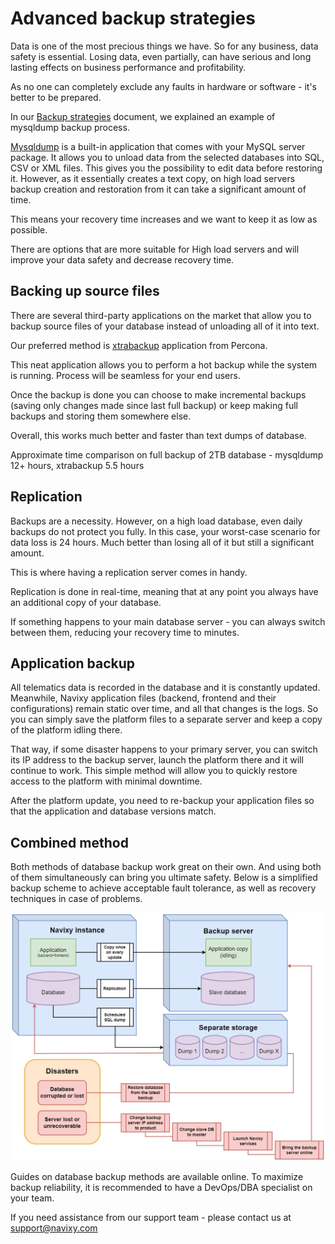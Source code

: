 # Advanced backup strategies

Data is one of the most precious things we have. So for any business, data safety is essential. Losing data, even partially, can have serious and long lasting effects on business performance and profitability.

As no one can completely exclude any faults in hardware or software - it's better to be prepared.

In our [Backup strategies](backup-basics.md) document, we explained an example of mysqldump backup process.

[Mysqldump](https://dev.mysql.com/doc/refman/5.7/en/mysqldump.html) is a built-in application that comes with your MySQL server package. It allows you to unload data from the selected databases into SQL, CSV or XML files. This gives you the possibility to edit data before restoring it. However, as it essentially creates a text copy, on high load servers backup creation and restoration from it can take a significant amount of time.

This means your recovery time increases and we want to keep it as low as possible.

There are options that are more suitable for High load servers and will improve your data safety and decrease recovery time.

## Backing up source files

There are several third-party applications on the market that allow you to backup source files of your database instead of unloading all of it into text.

Our preferred method is [xtrabackup](https://www.percona.com/software/mysql-database/percona-xtrabackup) application from Percona.

This neat application allows you to perform a hot backup while the system is running. Process will be seamless for your end users.

Once the backup is done you can choose to make incremental backups (saving only changes made since last full backup) or keep making full backups and storing them somewhere else.

Overall, this works much better and faster than text dumps of database.

Approximate time comparison on full backup of 2TB database - mysqldump 12+ hours, xtrabackup 5.5 hours

## Replication

Backups are a necessity. However, on a high load database, even daily backups do not protect you fully. In this case, your worst-case scenario for data loss is 24 hours. Much better than losing all of it but still a significant amount.

This is where having a replication server comes in handy.

Replication is done in real-time, meaning that at any point you always have an additional copy of your database.

If something happens to your main database server - you can always switch between them, reducing your recovery time to minutes.

## Application backup

All telematics data is recorded in the database and it is constantly updated. Meanwhile, Navixy application files (backend, frontend and their configurations) remain static over time, and all that changes is the logs. So you can simply save the platform files to a separate server and keep a copy of the platform idling there.

That way, if some disaster happens to your primary server, you can switch its IP address to the backup server, launch the platform there and it will continue to work. This simple method will allow you to quickly restore access to the platform with minimal downtime.

After the platform update, you need to re-backup your application files so that the application and database versions match.

## Combined method

Both methods of database backup work great on their own. And using both of them simultaneously can bring you ultimate safety. Below is a simplified backup scheme to achieve acceptable fault tolerance, as well as recovery techniques in case of problems.

![backup.drawio.png](../../../on-premise/on-premise/maintenance/backup/attachments/backup.drawio.png)

Guides on database backup methods are available online. To maximize backup reliability, it is recommended to have a DevOps/DBA specialist on your team.

If you need assistance from our support team - please contact us at [support@navixy.com](mailto:support@navixy.com)

